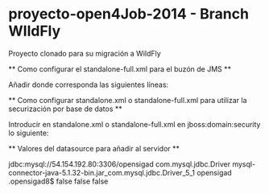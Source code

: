 # proyecto-open4Job-2014 - Branch WIldFly

Proyecto clonado para su migración a WildFly



** Como configurar el standalone-full.xml para el buzón de JMS **

Añadir donde corresponda las siguientes líneas:

<mail-session name="java:jboss/mail/gmail" jndi-name="java:jboss/mail/gmail">
      <smtp-server outbound-socket-binding-ref="mail-smtp" ssl="true" username="alg.pruebas@gmail.com" password="xxx"/>
</mail-session>


<outbound-socket-binding name="mail-smtp">
            <remote-destination host="smtp.gmail.com" port="465"/>
</outbound-socket-binding>

** Como configurar standalone.xml o standalone-full.xml para utilizar la securización por base de datos **

Introducir en standalone.xml o standalone-full.xml en jboss:domain:security lo siguiente:
                
   <security-domain name="school" cache-type="default">
  		<authentication>
      		<login-module code="Database" flag="required">
          		<module-option name="dsJndiName" value="java:jboss/datasources/openSigadDS"/>
          		<module-option name="rolesQuery" value="SELECT role, 'Roles' FROM users WHERE username=?"/>
          		<module-option name="principalsQuery" value="SELECT password from users WHERE username=?"/>
      		</login-module>
 		 </authentication>
  		 <authorization>
      		<policy-module code="Database" flag="required">
         		<module-option name="dsJndiName" value="java:jboss/datasources/openSigadDS"/>
          		<module-option name="rolesQuery" value="SELECT role, 'Roles' FROM users WHERE username=?"/>
          		<module-option name="principalsQuery" value="SELECT password from users WHERE username=?"/>
      		</policy-module>
  		 </authorization>
	</security-domain>
	
** Valores del datasource para añadir al servidor **

   <datasource jta="false" jndi-name="java:jboss/datasources/openSigadDS" pool-name="opensigadDS" enabled="true" use-ccm="false">
         <connection-url>jdbc:mysql://54.154.192.80:3306/opensigad</connection-url>
              <driver-class>com.mysql.jdbc.Driver</driver-class>
              <driver>mysql-connector-java-5.1.32-bin.jar_com.mysql.jdbc.Driver_5_1</driver>
                    <security>
                        <user-name>opensigad</user-name>
                        <password>.opensigad8$</password>
                    </security>
                    <validation>
                        <validate-on-match>false</validate-on-match>
                        <background-validation>false</background-validation>
                    </validation>
                    <statement>
                        <share-prepared-statements>false</share-prepared-statements>
                    </statement>
    </datasource>